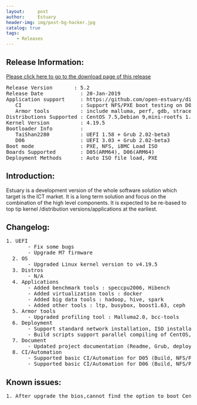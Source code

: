 ```yaml
---
layout:     post
author:     Estuary
header-img: img/post-bg-hacker.jpg
catalog: true
tags:
    - Releases
---
```

<h2><strong>Release Information:</strong></h2>
<a href="https://open-estuary.github.io/2015/11/16/binary-download/"target="_blank"><u>Please click here to go to the download 
page of this release</u></a>
<pre>Release Version       : 5.2
Release Date            : 20-Jan-2019
Application support     : https://github.com/open-estuary/distro-repo/blob/master/docs/packages_list_5.2.md
   CI                   : Support NFS/PXE boot testing on D05/D06 boards CentOS & Debian
   Armor tools          : include malluma, perf, gdb, strace... 
Distributions Supported : CentOS 7.5,Debian 9,mini-rootfs 1.1
Kernel Version          : 4.19.5
Bootloader Info         : 
   TaiShan2280          : UEFI 1.58 + Grub 2.02-beta3
   D06                  : UEFI 3.03 + Grub 2.02-beta3
Boot mode               : PXE, NFS, iBMC Load ISO
Boards Supported        : D05(ARM64), D06(ARM64)
Deployment Methods      : Auto ISO file load, PXE</pre>
<h2><strong>Introduction:</strong></h2>
Estuary is a development version of the whole software solution which target is the ICT market. It is a long term solution and focus on the combination of the high level components. It is expected to be re-based to top tip kernel /distribution versions/applications at the earliest.
<h2><strong>Changelog</strong>:</h2>
<pre>1. UEFI
       - Fix some bugs
       - Upgrade M7 firmware
  2. OS
       - Upgraded Linux kernel version to v4.19.5
  3. Distros
       - N/A
  4. Applications
       - Added benchmark tools : speccpu2006, Hibench
       - Added virtualization tools : docker
       - Added big data tools : hadoop, hive, spark
       - Added other tools : ltp, busybox, boost1.63, ceph   
  5. Armor tools
       - Upgraded profiling tool : Malluma2.0, bcc-tools     
  6. Deployment
       - Support standard network installation, ISO installation, and compatible with the original NFS deployment
       - Build scripts support parallel compiling of CentOS, Debian and common modules     
  7. Document
       - Updated project documentation (Readme, Grub, deploy_manual,etc)
  8. CI/Automation
       - Supported basic CI/Automation for D05 (Build, NFS/PXE Deployment, Some tests)
       - Supported basic CI/Automation for D06 (Build, NFS/PXE Deployment, Some tests)</pre>
  <h2><b>Known issues</b>:</h2>
  <pre>1. After upgrade the bios,cannot find the option to boot CentOS & Debian</pre>
  
